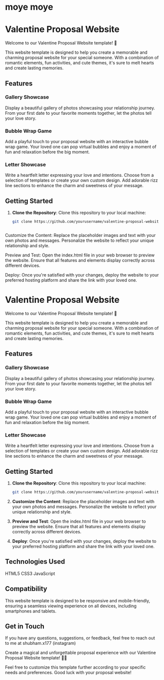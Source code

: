 # moye moye



# Valentine Proposal Website

Welcome to our Valentine Proposal Website template! 💖

This website template is designed to help you create a memorable and charming proposal website for your special someone. With a combination of romantic elements, fun activities, and cute themes, it's sure to melt hearts and create lasting memories.

## Features

### Gallery Showcase
Display a beautiful gallery of photos showcasing your relationship journey. From your first date to your favorite moments together, let the photos tell your love story.

### Bubble Wrap Game
Add a playful touch to your proposal website with an interactive bubble wrap game. Your loved one can pop virtual bubbles and enjoy a moment of fun and relaxation before the big moment.

### Letter Showcase
Write a heartfelt letter expressing your love and intentions. Choose from a selection of templates or create your own custom design. Add adorable rizz line sections to enhance the charm and sweetness of your message.

## Getting Started

1. **Clone the Repository**: 
   Clone this repository to your local machine:
   ```bash
   git clone https://github.com/yourusername/valentine-proposal-website-template.git



Customize the Content:
Replace the placeholder images and text with your own photos and messages. Personalize the website to reflect your unique relationship and style.

Preview and Test:
Open the index.html file in your web browser to preview the website. Ensure that all features and elements display correctly across different devices.

Deploy:
Once you're satisfied with your changes, deploy the website to your preferred hosting platform and share the link with your loved one.


# Valentine Proposal Website

Welcome to our Valentine Proposal Website template! 💖

This website template is designed to help you create a memorable and charming proposal website for your special someone. With a combination of romantic elements, fun activities, and cute themes, it's sure to melt hearts and create lasting memories.

## Features

### Gallery Showcase
Display a beautiful gallery of photos showcasing your relationship journey. From your first date to your favorite moments together, let the photos tell your love story.

### Bubble Wrap Game
Add a playful touch to your proposal website with an interactive bubble wrap game. Your loved one can pop virtual bubbles and enjoy a moment of fun and relaxation before the big moment.

### Letter Showcase
Write a heartfelt letter expressing your love and intentions. Choose from a selection of templates or create your own custom design. Add adorable rizz line sections to enhance the charm and sweetness of your message.

## Getting Started

1. **Clone the Repository**: 
   Clone this repository to your local machine:
   ```bash
   git clone https://github.com/yourusername/valentine-proposal-website-template.git
   
2. **Customize the Content**:
Replace the placeholder images and text with your own photos and messages. Personalize the website to reflect your unique relationship and style.

3. **Preview and Test**:
Open the index.html file in your web browser to preview the website. Ensure that all features and elements display correctly across different devices.

4. **Deploy**:
Once you're satisfied with your changes, deploy the website to your preferred hosting platform and share the link with your loved one.

## Technologies Used
HTML5
CSS3
JavaScript

## Compatibility
This website template is designed to be responsive and mobile-friendly, ensuring a seamless viewing experience on all devices, including smartphones and tablets.

## Get in Touch
If you have any questions, suggestions, or feedback, feel free to reach out to me at shubham.x177 (instagram)

Create a magical and unforgettable proposal experience with our Valentine Proposal Website template! 💍✨


Feel free to customize this template further according to your specific needs and preferences. Good luck with your proposal website!


